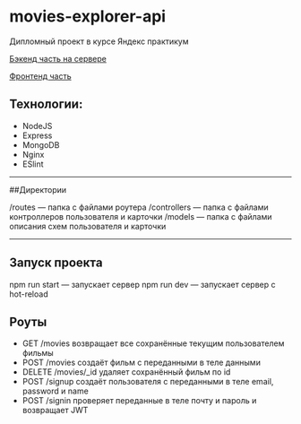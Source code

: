 # movies-explorer-api
Дипломный проект в курсе Яндекс практикум

[Бэкенд часть на сервере](http://api.movie.antonovskaya.nomoredomains.sbs)

[Фронтенд часть](https://movie.antonovskaya.nomoredomains.sbs)


## Технологии:

- NodeJS
- Express
- MongoDB
- Nginx
- ESlint

---

##Директории

/routes — папка с файлами роутера
/controllers — папка с файлами контроллеров пользователя и карточки
/models — папка с файлами описания схем пользователя и карточки

---

## Запуск проекта

npm run start — запускает сервер
npm run dev — запускает сервер с hot-reload

## Роуты 
- GET /movies   возвращает все сохранённые текущим  пользователем фильмы
- POST /movies   создаёт фильм с переданными в теле данными
- DELETE /movies/_id  удаляет сохранённый фильм по id
- POST /signup  создаёт пользователя с переданными в теле email, password и name
- POST /signin проверяет переданные в теле почту и пароль и возвращает JWT
